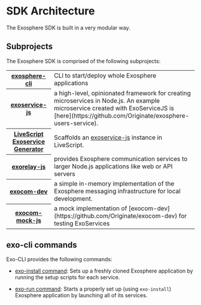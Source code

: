 # SDK Architecture

The Exosphere SDK is built in a very modular way.


## Subprojects

The Exosphere SDK is comprised of the following subprojects:

<table>
  <tr>
    <th><a href="https://github.com/Originate/exosphere-cli">exosphere-cli</a></th>
    <td>CLI to start/deploy whole Exosphere applications</td>
  </tr>
  <tr>
    <th><a href="https://github.com/Originate/exoservice-js">exoservice-js</a></th>
    <td>
      a high-level, opinionated framework for creating microservices in Node.js.
      An example microservice created with ExoServiceJS is
      [here](https://github.com/Originate/exosphere-users-service).
    </td>
  </tr>
  <tr>
    <th><a href="https://github.com/Originate/generator-exoservice-livescript">LiveScript Exoservice Generator</a></th>
    <td>
      Scaffolds an
      <a href="https://github.com/Originate/exoservice-js">exoservice-js</a>
      instance in LiveScript.
    </td>
  </tr>
  <tr>
    <th><a href="https://github.com/Originate/exorelay-js">exorelay-js</a></th>
    <td>
      provides Exosphere communication services to larger Node.js applications
      like web or API servers
    </td>
  </tr>
  <tr>
    <th><a href="https://github.com/Originate/exocom-dev">exocom-dev</a></th>
    <td>
      a simple in-memory implementation of the Exosphere messaging infrastructure
      for local development.
    </td>
  </tr>
  <tr>
    <th><a href="https://github.com/Originate/exocom-mock-js">exocom-mock-js</a></th>
    <td>
      a mock implementation of
      [exocom-dev](https://github.com/Originate/exocom-dev)
      for testing ExoServices
    </td>
  </tr>
</table>


## exo-cli commands

Exo-CLI provides the following commands:

* [exo-install command](../../features/install.feature):
  Sets up a freshly cloned Exosphere application
  by running the setup scripts for each service.

* [exo-run command](../../features/run.feature):
  Starts a properly set up (using `exo-install`) Exosphere application
  by launching all of its services.
